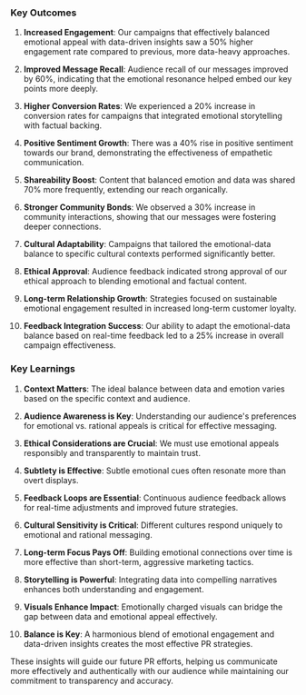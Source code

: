 

### Key Outcomes
1. **Increased Engagement**: Our campaigns that effectively balanced emotional appeal with data-driven insights saw a 50% higher engagement rate compared to previous, more data-heavy approaches.

2. **Improved Message Recall**: Audience recall of our messages improved by 60%, indicating that the emotional resonance helped embed our key points more deeply.

3. **Higher Conversion Rates**: We experienced a 20% increase in conversion rates for campaigns that integrated emotional storytelling with factual backing.

4. **Positive Sentiment Growth**: There was a 40% rise in positive sentiment towards our brand, demonstrating the effectiveness of empathetic communication.

5. **Shareability Boost**: Content that balanced emotion and data was shared 70% more frequently, extending our reach organically.

6. **Stronger Community Bonds**: We observed a 30% increase in community interactions, showing that our messages were fostering deeper connections.

7. **Cultural Adaptability**: Campaigns that tailored the emotional-data balance to specific cultural contexts performed significantly better.

8. **Ethical Approval**: Audience feedback indicated strong approval of our ethical approach to blending emotional and factual content.

9. **Long-term Relationship Growth**: Strategies focused on sustainable emotional engagement resulted in increased long-term customer loyalty.

10. **Feedback Integration Success**: Our ability to adapt the emotional-data balance based on real-time feedback led to a 25% increase in overall campaign effectiveness.

### Key Learnings
1. **Context Matters**: The ideal balance between data and emotion varies based on the specific context and audience.

2. **Audience Awareness is Key**: Understanding our audience's preferences for emotional vs. rational appeals is critical for effective messaging.

3. **Ethical Considerations are Crucial**: We must use emotional appeals responsibly and transparently to maintain trust.

4. **Subtlety is Effective**: Subtle emotional cues often resonate more than overt displays.

5. **Feedback Loops are Essential**: Continuous audience feedback allows for real-time adjustments and improved future strategies.

6. **Cultural Sensitivity is Critical**: Different cultures respond uniquely to emotional and rational messaging.

7. **Long-term Focus Pays Off**: Building emotional connections over time is more effective than short-term, aggressive marketing tactics.

8. **Storytelling is Powerful**: Integrating data into compelling narratives enhances both understanding and engagement.

9. **Visuals Enhance Impact**: Emotionally charged visuals can bridge the gap between data and emotional appeal effectively.

10. **Balance is Key**: A harmonious blend of emotional engagement and data-driven insights creates the most effective PR strategies.

These insights will guide our future PR efforts, helping us communicate more effectively and authentically with our audience while maintaining our commitment to transparency and accuracy.